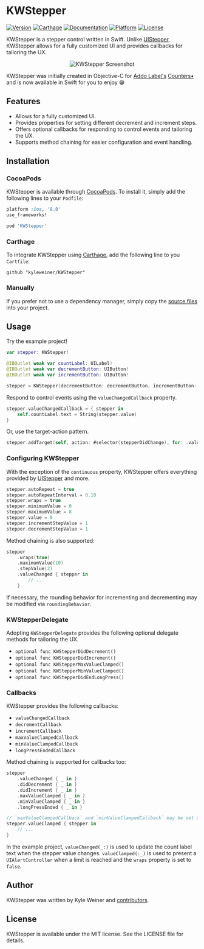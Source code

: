 # KWStepper

[![Version](https://img.shields.io/cocoapods/v/KWStepper.svg?style=flat)](http://cocoapods.org/?q=kwstepper)
[![Carthage](https://img.shields.io/badge/carthage-compatible-brightgreen.svg?style=flat)](https://github.com/Carthage/Carthage)
[![Documentation](https://img.shields.io/cocoapods/metrics/doc-percent/KWStepper.svg?style=flat)](http://cocoadocs.org/docsets/KWStepper)
[![Platform](https://img.shields.io/cocoapods/p/KWStepper.svg?style=flat)](http://cocoapods.org/?q=kwstepper)
[![License](https://img.shields.io/cocoapods/l/KWStepper.svg?style=flat)](https://raw.githubusercontent.com/kyleweiner/KWStepper/master/LICENSE)

KWStepper is a stepper control written in Swift. Unlike [UIStepper](https://developer.apple.com/library/ios/documentation/UIKit/Reference/UIStepper_Class/index.html), KWStepper allows for a fully customized UI and provides callbacks for tailoring the UX.

<p align="center">
<img src="screenshots.png" alt="KWStepper Screenshot">
</p>

KWStepper was initially created in Objective-C for [Addo Label's](http://addolabel.com/) [Counters•](http://addolabel.com/counters) and is now available in Swift for you to enjoy :grin:

## Features

* Allows for a fully customized UI.
* Provides properties for setting different decrement and increment steps.
* Offers optional callbacks for responding to control events and tailoring the UX.
* Supports method chaining for easier configuration and event handling.

## Installation

### CocoaPods

KWStepper is available through [CocoaPods](http://cocoapods.org). To install
it, simply add the following lines to your `Podfile`:

```ruby
platform :ios, '8.0'
use_frameworks!

pod 'KWStepper'
```

### Carthage

To integrate KWStepper using [Carthage](https://github.com/Carthage/Carthage), add the following line to you `Cartfile`:

```ogdl
github "kyleweiner/KWStepper"
```

### Manually

If you prefer not to use a dependency manager, simply copy the [source files](https://github.com/kyleweiner/KWStepper/tree/master/Source) into your project.

## Usage

Try the example project!

```swift
var stepper: KWStepper!

@IBOutlet weak var countLabel: UILabel!
@IBOutlet weak var decrementButton: UIButton!
@IBOutlet weak var incrementButton: UIButton!
```

```swift
stepper = KWStepper(decrementButton: decrementButton, incrementButton: incrementButton)
```

Respond to control events using the `valueChangedCallback` property.

```swift
stepper.valueChangedCallback = { stepper in
    self.countLabel.text = String(stepper.value)
}
```

Or, use the target-action pattern.

```swift
stepper.addTarget(self, action: #selector(stepperDidChange), for: .valueChanged)
```

### Configuring KWStepper

With the exception of the `continuous` property, KWStepper offers everything provided by [UIStepper](https://developer.apple.com/library/ios/documentation/UIKit/Reference/UIStepper_Class/index.html) and more.

```swift
stepper.autoRepeat = true
stepper.autoRepeatInterval = 0.10
stepper.wraps = true
stepper.minimumValue = 0
stepper.maximumValue = 8
stepper.value = 0
stepper.incrementStepValue = 1
stepper.decrementStepValue = 1
```

Method chaining is also supported:

```swift
stepper
    .wraps(true)
    .maximumValue(10)
    .stepValue(2)
    .valueChanged { stepper in
        // ...
    }
```

If necessary, the rounding behavior for incrementing and decrementing may be modified via `roundingBehavior`.

### KWStepperDelegate

Adopting `KWStepperDelegate` provides the following optional delegate methods for tailoring the UX.

* `optional func KWStepperDidDecrement()`
* `optional func KWStepperDidIncrement()`
* `optional func KWStepperMaxValueClamped()`
* `optional func KWStepperMinValueClamped()`
* `optional func KWStepperDidEndLongPress()`

### Callbacks

KWStepper provides the following callbacks:

* `valueChangedCallback`
* `decrementCallback`
* `incrementCallback`
* `maxValueClampedCallback`
* `minValueClampedCallback`
* `longPressEndedCallback`

Method chaining is supported for callbacks too:

```swift
stepper
    .valueChanged { _ in }
    .didDecrement { _ in }
    .didIncrement { _ in }
    .maxValueClamped { _ in }
    .minValueClamped { _ in }
    .longPressEnded { _ in }

// `maxValueClampedCallback` and `minValueClampedCallback` may be set simultaneously.
stepper.valueClamped { stepper in
    // ...
}
```

In the example project, `valueChanged(_:)` is used to update the count label text when the stepper value changes. `valueClamped(:_)` is used to present a `UIAlertController` when a limit is reached and the `wraps` property is set to `false`.

## Author

KWStepper was written by Kyle Weiner and [contributors](https://github.com/kyleweiner/KWStepper/contributors).

## License

KWStepper is available under the MIT license. See the LICENSE file for details.
